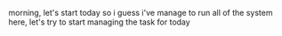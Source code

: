 morning, let's start today
so i guess i've manage to run all of the system here, let's try to start managing the task for today
